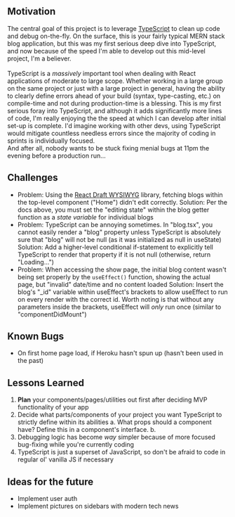 ## Motivation
The central goal of this project is to leverage [TypeScript](https://www.typescriptlang.org/docs/handbook/typescript-from-scratch.html) to clean up code and debug on-the-fly. On the surface, this is your fairly typical MERN stack blog application, but this was my first serious deep dive into TypeScript, and now because of the speed I'm able to develop out this mid-level project, I'm a believer.\
\
TypeScript is a *massively* important tool when dealing with React applications of moderate to large scope. Whether working in a large group on the same project or just with a large project in general, having the ability to clearly define errors ahead of your build (syntax, type-casting, etc.) on compile-time and not during production-time is a blessing. This is my first serious foray into TypeScript, and although it adds significantly more lines of code, I'm really enjoying the the speed at which I can develop after initial set-up is complete. I'd imagine working with other devs, using TypeScript would mitigate countless needless errors since the majority of coding in sprints is individually focused.\
And after all, nobody wants to be stuck fixing menial bugs at 11pm the evening before a production run...



## Challenges
 - Problem: Using the [React Draft WYSIWYG](https://jpuri.github.io/react-draft-wysiwyg/#/docs?_k=jjqinp) library, fetching blogs within the top-level component ("Home") didn't edit correctly.
  Solution: Per the docs above, you must set the "editing state" within the blog getter function as a *state variable* for individual blogs
 - Problem: TypeScript can be annoying sometimes. In "blog.tsx", you cannot easily render a "blog" property unless TypeScript is absolutely sure that "blog" will not be null (as it was initialized as null in useState)
  Solution: Add a higher-level conditional if-statement to explicitly tell TypeScript to render that property if it is not null (otherwise, return "Loading...")
 - Problem: When accessing the show page, the initial blog content wasn't being set properly by the ```useEffect()``` function, showing the actual page, but "invalid" date/time and no content loaded
  Solution: Insert the blog's "_id" variable within useEffect's brackets to allow useEffect to run on every render with the correct id. Worth noting is that without any parameters inside the brackets, useEffect will *only* run once (similar to "componentDidMount")


## Known Bugs
 - On first home page load, if Heroku hasn't spun up (hasn't been used in the past)


## Lessons Learned
1. **Plan** your components/pages/utilities out first after deciding MVP functionality of your app
2. Decide what parts/components of your project you want TypeScript to strictly define within its abilities
  a. What props should a component have? Define this in a component's interface.
  b. 
3. Debugging logic has become *way* simpler because of more focused bug-fixing while you're currently coding
4. TypeScript is just a superset of JavaScript, so don't be afraid to code in regular ol' vanilla JS if necessary


## Ideas for the future
 - Implement user auth
 - Implement pictures on sidebars with modern tech news